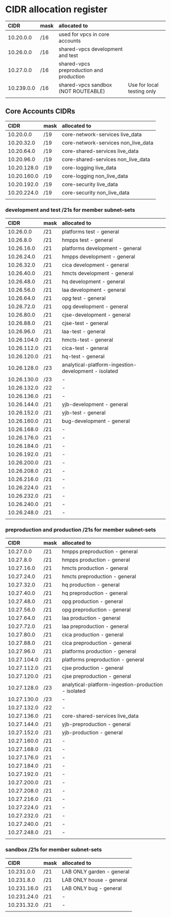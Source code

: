 # CIDR allocation register

| CIDR       | mask | allocated to                             |                            |
| :--------- | :--- | :--------------------------------------- | -------------------------- |
| 10.20.0.0  | /16  | used for vpcs in core accounts           |                            |
| 10.26.0.0  | /16  | shared-vpcs development and test         |                            |
| 10.27.0.0  | /16  | shared-vpcs preproduction and production |                            |
| 10.239.0.0 | /16  | shared-vpcs sandbox (NOT ROUTEABLE)      | Use for local testing only |
|            |      |                                          |                            |

## Core Accounts CIDRs

| CIDR        | mask | allocated to                        |
| :---------- | :--- | :---------------------------------- |
| 10.20.0.0   | /19  | core-network-services live_data     |
| 10.20.32.0  | /19  | core-network-services non_live_data |
| 10.20.64.0  | /19  | core-shared-services live_data      |
| 10.20.96.0  | /19  | core-shared-services non_live_data  |
| 10.20.128.0 | /19  | core-logging live_data              |
| 10.20.160.0 | /19  | core-logging non_live_data          |
| 10.20.192.0 | /19  | core-security live_data             |
| 10.20.224.0 | /19  | core-security non_live_data         |
|             |      |                                     |

### development and test /21s for member subnet-sets

| CIDR        | mask | allocated to                                         |
| :---------- |:-----|:-----------------------------------------------------|
| 10.26.0.0   | /21  | platforms test - general                             |
| 10.26.8.0   | /21  | hmpps test - general                                 |
| 10.26.16.0  | /21  | platforms development - general                      |
| 10.26.24.0  | /21  | hmpps development - general                          |
| 10.26.32.0  | /21  | cica development - general                           |
| 10.26.40.0  | /21  | hmcts development - general                          |
| 10.26.48.0  | /21  | hq development - general                             |
| 10.26.56.0  | /21  | laa development - general                            |
| 10.26.64.0  | /21  | opg test - general                                   |
| 10.26.72.0  | /21  | opg development - general                            |
| 10.26.80.0  | /21  | cjse-development - general                           |
| 10.26.88.0  | /21  | cjse-test - general                                  |
| 10.26.96.0  | /21  | laa-test - general                                   |
| 10.26.104.0 | /21  | hmcts-test - general                                 |
| 10.26.112.0 | /21  | cica-test - general                                  |
| 10.26.120.0 | /21  | hq-test - general                                    |
| 10.26.128.0 | /23  | analytical-platform-ingestion-development - isolated |
| 10.26.130.0 | /23  | -                                                    |
| 10.26.132.0 | /22  | -                                                    |
| 10.26.136.0 | /21  | -                                                    |
| 10.26.144.0 | /21  | yjb-development - general                            |
| 10.26.152.0 | /21  | yjb-test - general                                   |
| 10.26.160.0 | /21  | bug-development - general                            |
| 10.26.168.0 | /21  | -                                                    |
| 10.26.176.0 | /21  | -                                                    |
| 10.26.184.0 | /21  | -                                                    |
| 10.26.192.0 | /21  | -                                                    |
| 10.26.200.0 | /21  | -                                                    |
| 10.26.208.0 | /21  | -                                                    |
| 10.26.216.0 | /21  | -                                                    |
| 10.26.224.0 | /21  | -                                                    |
| 10.26.232.0 | /21  | -                                                    |
| 10.26.240.0 | /21  | -                                                    |
| 10.26.248.0 | /21  | -                                                    |
|             |      |                                                      |

### preproduction and production /21s for member subnet-sets

| CIDR        | mask | allocated to                                        |
|:------------|:-----|:----------------------------------------------------|
| 10.27.0.0   | /21  | hmpps preproduction - general                       |
| 10.27.8.0   | /21  | hmpps production - general                          |
| 10.27.16.0  | /21  | hmcts production - general                          |
| 10.27.24.0  | /21  | hmcts preproduction - general                       |
| 10.27.32.0  | /21  | hq production - general                             |
| 10.27.40.0  | /21  | hq preproduction - general                          |
| 10.27.48.0  | /21  | opg production - general                            |
| 10.27.56.0  | /21  | opg preproduction - general                         |
| 10.27.64.0  | /21  | laa production - general                            |
| 10.27.72.0  | /21  | laa preproduction - general                         |
| 10.27.80.0  | /21  | cica production - general                           |
| 10.27.88.0  | /21  | cica preproduction - general                        |
| 10.27.96.0  | /21  | platforms production - general                      |
| 10.27.104.0 | /21  | platforms preproduction - general                   |
| 10.27.112.0 | /21  | cjse production - general                           |
| 10.27.120.0 | /21  | cjse preproduction - general                        |
| 10.27.128.0 | /23  | analytical-platform-ingestion-production - isolated |
| 10.27.130.0 | /23  | -                                                   |
| 10.27.132.0 | /22  | -                                                   |
| 10.27.136.0 | /21  | core-shared-services live_data                      |
| 10.27.144.0 | /21  | yjb-preproduction - general                         |
| 10.27.152.0 | /21  | yjb-production - general                            |
| 10.27.160.0 | /21  | -                                                   |
| 10.27.168.0 | /21  | -                                                   |
| 10.27.176.0 | /21  | -                                                   |
| 10.27.184.0 | /21  | -                                                   |
| 10.27.192.0 | /21  | -                                                   |
| 10.27.200.0 | /21  | -                                                   |
| 10.27.208.0 | /21  | -                                                   |
| 10.27.216.0 | /21  | -                                                   |
| 10.27.224.0 | /21  | -                                                   |
| 10.27.232.0 | /21  | -                                                   |
| 10.27.240.0 | /21  | -                                                   |
| 10.27.248.0 | /21  | -                                                   |
|             |      |                                                     |

### sandbox /21s for member subnet-sets

| CIDR        | mask | allocated to              |
| :---------- | :--- | :------------------------ |
| 10.231.0.0  | /21  | LAB ONLY garden - general |
| 10.231.8.0  | /21  | LAB ONLY house - general  |
| 10.231.16.0 | /21  | LAB ONLY bug - general    |
| 10.231.24.0 | /21  | -                         |
| 10.231.32.0 | /21  | -                         |
|             |      |                           |
